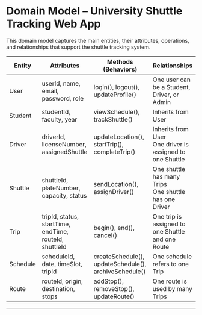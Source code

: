 
# Domain Model – University Shuttle Tracking Web App

This domain model captures the main entities, their attributes, operations, and relationships that support the shuttle tracking system.

| Entity   | Attributes                                                  | Methods (Behaviors)                                    | Relationships                                                   |
|----------|-------------------------------------------------------------|---------------------------------------------------------|------------------------------------------------------------------|
| User     | userId, name, email, password, role                         | login(), logout(), updateProfile()                      | One user can be a Student, Driver, or Admin                     |
| Student  | studentId, faculty, year                                    | viewSchedule(), trackShuttle()                          | Inherits from User                                              |
| Driver   | driverId, licenseNumber, assignedShuttle                    | updateLocation(), startTrip(), completeTrip()           | Inherits from User <br> One driver is assigned to one Shuttle   |
| Shuttle  | shuttleId, plateNumber, capacity, status                    | sendLocation(), assignDriver()                          | One shuttle has many Trips <br> One shuttle has one Driver      |
| Trip     | tripId, status, startTime, endTime, routeId, shuttleId      | begin(), end(), cancel()                                | One trip is assigned to one Shuttle and one Route               |
| Schedule | scheduleId, date, timeSlot, tripId                          | createSchedule(), updateSchedule(), archiveSchedule()   | One schedule refers to one Trip                                 |
| Route    | routeId, origin, destination, stops                         | addStop(), removeStop(), updateRoute()                  | One route is used by many Trips                                 |

---
